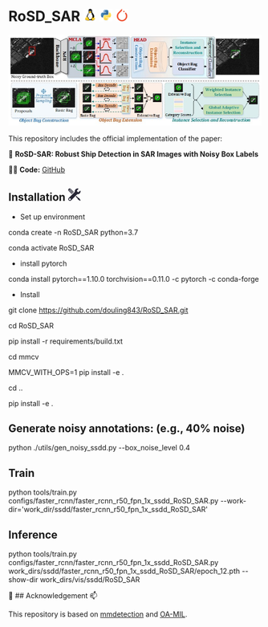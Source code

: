 # RoSD_SAR    <img src="images/linux-original.svg" width="5%">  <img src="images/python-original.svg" width="5%">  <img src="images/pytorch-icon.svg" width="5%">  

![image text](https://github.com/douling843/RoSD_SAR/blob/main/images/fig3.jpg)

 This repository includes the official implementation of the paper:  

👋   **RoSD-SAR: Robust Ship Detection in SAR Images with Noisy Box Labels**

👨‍💻   **Code:** [GitHub](https://github.com/douling843/RoSD_SAR/edit/main)


## Installation  <img src="images/Installation.svg" width="5%">


- <span> Set up environment
 
conda create -n RoSD_SAR python=3.7  

conda activate RoSD_SAR

- <span> install pytorch
 
conda install pytorch==1.10.0 torchvision==0.11.0 -c pytorch -c conda-forge

- <span> Install
  
git clone https://github.com/douling843/RoSD_SAR.git  

cd RoSD_SAR  

pip install -r requirements/build.txt  

cd mmcv  

MMCV_WITH_OPS=1 pip install -e .  

cd ..  

pip install -e .


##  Generate noisy annotations: (e.g., 40% noise)
python ./utils/gen_noisy_ssdd.py --box_noise_level 0.4

## Train
python tools/train.py configs/faster_rcnn/faster_rcnn_r50_fpn_1x_ssdd_RoSD_SAR.py --work-dir='work_dir/ssdd/faster_rcnn_r50_fpn_1x_ssdd_RoSD_SAR' 

## Inference
python tools/train.py configs/faster_rcnn/faster_rcnn_r50_fpn_1x_ssdd_RoSD_SAR.py  work_dirs/ssdd/faster_rcnn_r50_fpn_1x_ssdd_RoSD_SAR/epoch_12.pth --show-dir work_dirs/vis/ssdd/RoSD_SAR


🤝  ## Acknowledgement  📫

This repository is based on [mmdetection](https://github.com/open-mmlab/mmdetection) and [OA-MIL](https://github.com/cxliu0/OA-MIL).



